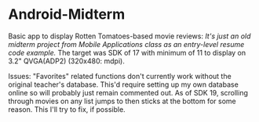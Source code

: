 Android-Midterm
===============

Basic app to display Rotten Tomatoes-based movie reviews:
  *It's just an old midterm project from Mobile Applications class as an entry-level resume code example.*
  The target was SDK of 17 with minimum of 11 to display on 3.2" QVGA(ADP2) (320x480: mdpi).
  
  Issues:
    "Favorites" related functions don't currently work without the original teacher's database.
      This'd require setting up my own database online so will probably just remain commented out.
    As of SDK 19, scrolling through movies on any list jumps to then sticks at the bottom for some reason.
      This I'll try to fix, if possible.

